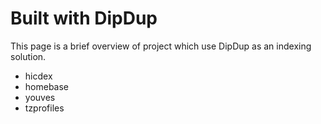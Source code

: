 # Built with DipDup

This page is a brief overview of project which use DipDup as an indexing solution.

* hicdex
* homebase
* youves
* tzprofiles